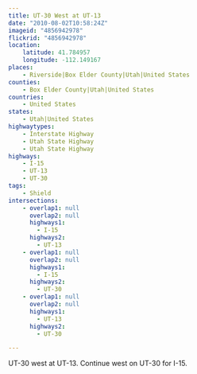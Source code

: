 ```yaml
---
title: UT-30 West at UT-13
date: "2010-08-02T10:58:24Z"
imageid: "4856942978"
flickrid: "4856942978"
location:
    latitude: 41.784957
    longitude: -112.149167
places:
    - Riverside|Box Elder County|Utah|United States
counties:
    - Box Elder County|Utah|United States
countries:
    - United States
states:
    - Utah|United States
highwaytypes:
    - Interstate Highway
    - Utah State Highway
    - Utah State Highway
highways:
    - I-15
    - UT-13
    - UT-30
tags:
    - Shield
intersections:
    - overlap1: null
      overlap2: null
      highways1:
        - I-15
      highways2:
        - UT-13
    - overlap1: null
      overlap2: null
      highways1:
        - I-15
      highways2:
        - UT-30
    - overlap1: null
      overlap2: null
      highways1:
        - UT-13
      highways2:
        - UT-30

---
```

UT-30 west at UT-13.  Continue west on UT-30 for I-15.